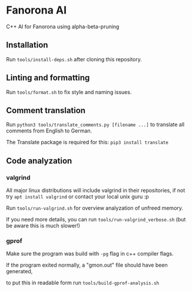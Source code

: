# Fanorona AI

C++ AI for Fanorona using alpha-beta-pruning

## Installation

Run `tools/install-deps.sh` after cloning this repository.

## Linting and formatting

Run `tools/format.sh` to fix style and naming issues.

## Comment translation

Run `python3 tools/translate_comments.py [filename ...]` to translate all comments from English to German.

The Translate package is required for this: `pip3 install translate`

## Code analyzation

### valgrind

All major linux distributions will include valgrind in their repositories, if not try `apt install valgrind` or contact your local unix guru :p

Run `tools/run-valgrind.sh` for overview analyzation of unfreed memory.

If you need more details, you can run `tools/run-valgrind_verbose.sh` (but be aware this is much slower!)

### gprof

Make sure the program was build with ``-pg`` flag in c++ compiler flags.

If the program exited normally, a "gmon.out" file should have been generated,

to put this in readable form run ``tools/build-gprof-analysis.sh`` 
